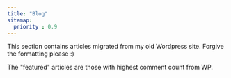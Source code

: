 ```yaml
---
title: "Blog"
sitemap:
  priority : 0.9
---
```

This section contains articles migrated from my old Wordpress site. Forgive the formatting please :)

The "featured" articles are those with highest comment count from WP.